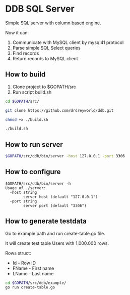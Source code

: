 # DDB SQL Server

Simple SQL server with column based engine.

Now it can:

1. Communicate with MySQL client by mysql41 protocol
2. Parse simple SQL Select queries
3. Find records
4. Return records to MySQL client

## How to build

1. Clone project to $GOPATH/src
2. Run script build.sh

```bash
cd $GOPATH/src/

git clone https://github.com/drdreyworld/ddb.git

chmod +x ./build.sh

./build.sh
```

## How to run server

```bash
$GOPATH/src/ddb/bin/server -host 127.0.0.1 -port 3306
```

## How to configure

```
$GOPATH/src/ddb/bin/server -h
Usage of ./server:
  -host string
    	server host (default "127.0.0.1")
  -port string
    	server port (default "3306")
```

## How to generate testdata

Go to example path and run create-table.go file.

It will create test table Users with 1.000.000 rows.

Rows struct:
- Id - Row ID
- FName - First name
- LName - Last name

```bash
cd $GOPATH/src/ddb/example/
go run create-table.go
```